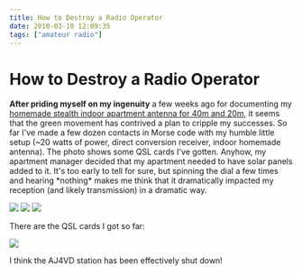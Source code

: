 ```yaml
---
title: How to Destroy a Radio Operator
date: 2010-03-10 12:09:35
tags: ["amateur radio"]
---
```


# How to Destroy a Radio Operator

__After priding myself on my ingenuity__ a few weeks ago for documenting my [homemade stealth indoor apartment antenna for 40m and 20m](http://www.swharden.com/blog/2010-02-07-simple-diy-stealth-apartment-antenna-for-20m-and-40m/), it seems that the green movement has contrived a plan to cripple my successes. So far I've made a few dozen contacts in Morse code with my humble little setup (~20 watts of power, direct conversion receiver, indoor homemade antenna). The photo shows some QSL cards I've gotten. Anyhow, my apartment manager decided that my apartment needed to have solar panels added to it. It's too early to tell for sure, but spinning the dial a few times and hearing \*nothing\* makes me think that it dramatically impacted my reception (and likely transmission) in a dramatic way.

<div class="text-center img-border img-medium">

![](https://swharden.com/static/2010/03/10/before.jpg)
![](https://swharden.com/static/2010/03/10/workers.jpg)
![](https://swharden.com/static/2010/03/10/after.jpg)

</div>

There are the QSL cards I got so far:


<div class="text-center img-border">

![](https://swharden.com/static/2010/03/10/cwQsls.jpg)

</div>

I think the AJ4VD station has been effectively shut down!

